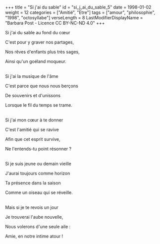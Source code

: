 +++
title = "Si j'ai du sable"
id = "si_j_ai_du_sable_5"
date = 1998-01-02
weight = 12
categories = ["Amitié", "Etre"]
tags = ["amour", "philosophie", "1998", "octosyllabe"]
verseLength = 8
LastModifierDisplayName = "Barbara Post - Licence CC BY-NC-ND 4.0"
+++

Si j'ai du sable au fond du cœur

C'est pour y graver nos partages,

Nos rêves d'enfants plus très sages,

Ainsi qu'un goéland moqueur.

 \
Si j'ai la musique de l'âme

C'est parce que nous nous berçons

De souvenirs et d'unissons

Lorsque le fil du temps se trame.

 \
Si j'ai mon cœur à te donner

C'est l'amitié qui se ravive

Afin que cet esprit survive,

Ne l'entends-tu point résonner ?

 \
Si je suis jeune ou demain vieille

J'aurai toujours comme horizon

Ta présence dans la saison

Comme un oiseau qui se réveille.

 \
Mais si je te revois un jour

Je trouverai l'aube nouvelle,

Nous volerons d'une seule aile :

Amie, en notre intime atour !
